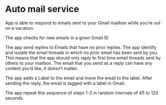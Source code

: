 # Auto mail service
App is able to respond to emails sent to your Gmail mailbox while you’re out on a vacation. 

The app checks for new emails in a given Gmail ID
     
The app send replies to Emails that have no prior replies.
The app identify and isolate the email threads in which no prior email has been sent by you. This means that the app should only reply to first time email threads sent by others to your mailbox.
The email that you send as a reply can have any content you’d like, it doesn’t matter.
    
The app adds a Label to the email and move the email to the label.
After sending the reply, the email is tagged with a label in Gmail.
    
The app repeat this sequence of steps 1-3 in random intervals of 45 to 120 seconds.
